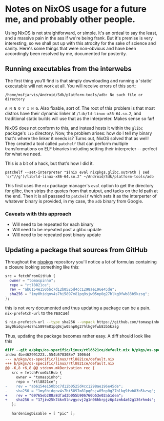 # Notes on NixOS usage for a future me, and probably other people.

Using NixOS is not straightforward, or simple. It's an ordeal to say the least, and a massive pain in the ass if we're being frank. But it's premise is very interesting, so we shall put up with this atrocity for the sake of science and sanity. Here's some things that were non-obvious and have been accordingly been resolved by me, documented for posterity.

## Running executables from the interwebs

The first thing you'll find is that simply downloading and running a 'static' executable will not work at all. You will receive errors of this sort:

```
/home/msfjarvis/Android/Sdk/platform-tools/adb: No such file or directory
```

`A N N O Y I N G`. Also fixable, sort of. The root of this problem is that most distros have their dynamic linker at `/lib/ld-linux-x86-64.so.2`, and traditional static builds will use that as the interpreter. Makes sense so far!

NixOS does not conform to this, and instead hosts it within the `glibc` package's `lib` directory. Now, the problem arises: how do I tell my binary that's where the linker it needs is? Turns out, NixOS solved that as well! They created a tool called `patchelf` that can perform multiple transformations on ELF binaries including setting their interpreter -- perfect for what we need.

This is a bit of a hack, but that's how I did it.

```
patchelf --set-interpreter "$(nix eval nixpkgs.glibc.outPath | sed 's/"//g')/lib/ld-linux-x86-64.so.2" ~/Android/Sdk/platform-tools/adb
```

This first uses the `nix` package manager's `eval` option to get the directory for glibc, then strips the quotes from that output, and tacks on the ld path at the end. Then it is all passsed to `patchelf` which sets it as the interperter of whatever binary is provided, in my case, the `adb` binary from Google.

### Caveats with this approach

- Will need to be repeated for each binary
- Will need to be repeated post a glibc update
- Will need to be repeated post binary update

## Updating a package that sources from GitHub

Throughout the [nixpkgs](https://github.com/NixOS/nixpkgs) repository you'll notice a lot of formulas containing a closure looking something like this:

```nix
src = fetchFromGitHub {
  owner = "tomaspinho";
  repo = "rtl8821ce";
  rev = "ab6154e150bbc7d12b0525d4cc1298ae196e45de";
  sha256 = "1my0hidqnv4s7hi5897m81pq0sjw05np0g27hlkg9fwb83b5kzsg";
};
```

this is not very documented and thus updating a package can be a pain. `nix-prefetch-url` to the rescue!

```bash
$ nix-prefetch-url --type sha256 --unpack https://github.com/tomaspinho/rtl8821ce/archive/ab6154e150bbc7d12b0525d4cc1298ae196e45de.tar.gz
1my0hidqnv4s7hi5897m81pq0sjw05np0g27hlkg9fwb83b5kzsg
```

Thus, updating the package becomes rather easy. A diff should look like this

```diff
diff --git a/pkgs/os-specific/linux/rtl8821ce/default.nix b/pkgs/os-specific/linux/rtl8821ce/default.nix
index 4be462991223..554b578308e7 100644
--- a/pkgs/os-specific/linux/rtl8821ce/default.nix
+++ b/pkgs/os-specific/linux/rtl8821ce/default.nix
@@ -6,8 +6,8 @@ stdenv.mkDerivation rec {
   src = fetchFromGitHub {
     owner = "tomaspinho";
     repo = "rtl8821ce";
-    rev = "ab6154e150bbc7d12b0525d4cc1298ae196e45de";
-    sha256 = "1my0hidqnv4s7hi5897m81pq0sjw05np0g27hlkg9fwb83b5kzsg";
+    rev = "69765eb288a8dfad3b055b906760b53e02ab1dea";
+    sha256 = "17jiw25k74kv5lnvgycvj2g1n06hbrpjz6p4znk4a62g136rhn4s";
   };
 
   hardeningDisable = [ "pic" ];
```
